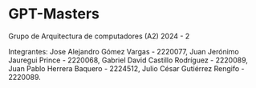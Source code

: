 # GPT-Masters
Grupo de Arquitectura de computadores (A2) 2024 - 2

Integrantes:
Jose Alejandro Gómez Vargas - 2220077,
Juan Jerónimo Jauregui Prince - 2220068,
Gabriel David Castillo Rodríguez - 2220089,
Juan Pablo Herrera Baquero - 2224512,
Julio César Gutiérrez Rengifo - 2220089.
